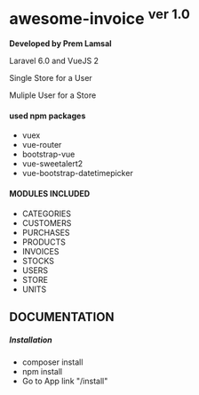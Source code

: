 <h1>awesome-invoice <sup>ver 1.0</sup> </h1>

<b>Developed by Prem Lamsal</b>
<p>Laravel 6.0 and VueJS 2</p>

<p>Single Store for a User</p>
<p>Muliple User for a Store</p>

<h4>used npm packages</h4>
<ul>
	<li>vuex</li>
	<li>vue-router</li>
	<li>bootstrap-vue</li>
	<li>vue-sweetalert2</li>
	<li>vue-bootstrap-datetimepicker</li>
</ul>


<h4>MODULES INCLUDED</h4>
<ul>
	<li>CATEGORIES</li>
	<li>CUSTOMERS</li>
	<li>PURCHASES</li>
	<li>PRODUCTS</li>
	<li>INVOICES</li>
	<li>STOCKS</li>
	<li>USERS</li>
	<li>STORE</li>
	<li>UNITS</li>
</ul>

<h2>DOCUMENTATION</h2>
<h5>Installation</h5>
<ul>
	<li>composer install</li>
	<li>npm install</li>
	<li>Go to App link "/install"</li>
</ul>
